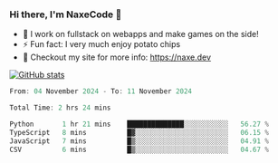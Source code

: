 ### Hi there, I'm NaxeCode 👋
- 🔭 I work on fullstack on webapps and make games on the side!
- ⚡ Fun fact: I very much enjoy potato chips
- 🔋 Checkout my site for more info: https://naxe.dev

[![GitHub stats](https://github-readme-stats.vercel.app/api?username=naxecode&theme=onedark)](https://naxe.dev)

<!--START_SECTION:waka-->

```csharp
From: 04 November 2024 - To: 11 November 2024

Total Time: 2 hrs 24 mins

Python       1 hr 21 mins    ██████████████░░░░░░░░░░░   56.27 %
TypeScript   8 mins          █▓░░░░░░░░░░░░░░░░░░░░░░░   06.15 %
JavaScript   7 mins          █▒░░░░░░░░░░░░░░░░░░░░░░░   04.91 %
CSV          6 mins          █▒░░░░░░░░░░░░░░░░░░░░░░░   04.67 %
```

<!--END_SECTION:waka-->



<!--
**NaxeCode/NaxeCode** is a ✨ _special_ ✨ repository because its `README.md` (this file) appears on your GitHub profile.

Here are some ideas to get you started:

- 🔭 I’m currently working on Web apps for indie games!
- 🌱 I’m currently mastering C#
- 👯 I’m looking to collaborate on ...
- 🤔 I’m looking for help with ...
- 💬 Ask me about ...
- 📫 How to reach me: ...
- 😄 Pronouns: ...
- ⚡ Fun fact: I love chips
-->
